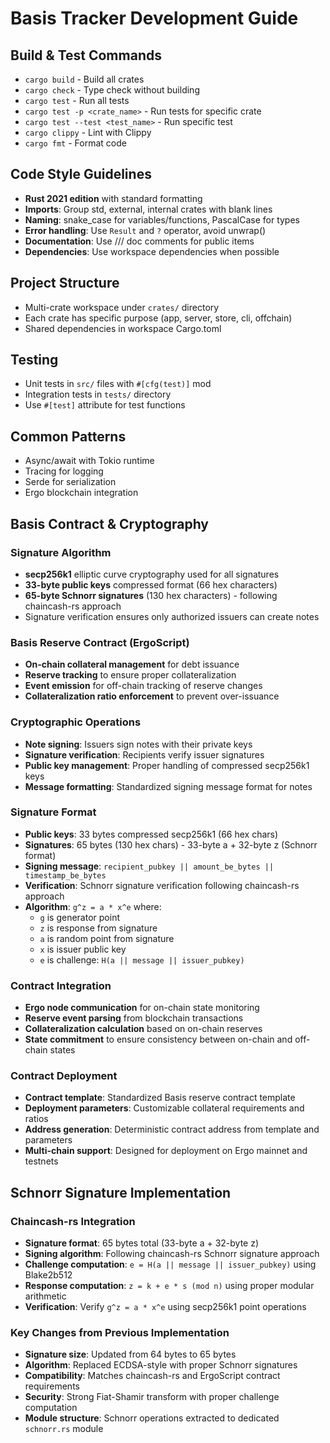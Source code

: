 # Basis Tracker Development Guide

## Build & Test Commands
- `cargo build` - Build all crates
- `cargo check` - Type check without building
- `cargo test` - Run all tests
- `cargo test -p <crate_name>` - Run tests for specific crate
- `cargo test --test <test_name>` - Run specific test
- `cargo clippy` - Lint with Clippy
- `cargo fmt` - Format code

## Code Style Guidelines
- **Rust 2021 edition** with standard formatting
- **Imports**: Group std, external, internal crates with blank lines
- **Naming**: snake_case for variables/functions, PascalCase for types
- **Error handling**: Use `Result` and `?` operator, avoid unwrap()
- **Documentation**: Use /// doc comments for public items
- **Dependencies**: Use workspace dependencies when possible

## Project Structure
- Multi-crate workspace under `crates/` directory
- Each crate has specific purpose (app, server, store, cli, offchain)
- Shared dependencies in workspace Cargo.toml

## Testing
- Unit tests in `src/` files with `#[cfg(test)]` mod
- Integration tests in `tests/` directory
- Use `#[test]` attribute for test functions

## Common Patterns
- Async/await with Tokio runtime
- Tracing for logging
- Serde for serialization
- Ergo blockchain integration

## Basis Contract & Cryptography

### Signature Algorithm
- **secp256k1** elliptic curve cryptography used for all signatures
- **33-byte public keys** compressed format (66 hex characters)
- **65-byte Schnorr signatures** (130 hex characters) - following chaincash-rs approach
- Signature verification ensures only authorized issuers can create notes

### Basis Reserve Contract (ErgoScript)
- **On-chain collateral management** for debt issuance
- **Reserve tracking** to ensure proper collateralization
- **Event emission** for off-chain tracking of reserve changes
- **Collateralization ratio enforcement** to prevent over-issuance

### Cryptographic Operations
- **Note signing**: Issuers sign notes with their private keys
- **Signature verification**: Recipients verify issuer signatures
- **Public key management**: Proper handling of compressed secp256k1 keys
- **Message formatting**: Standardized signing message format for notes

### Signature Format
- **Public keys**: 33 bytes compressed secp256k1 (66 hex chars)
- **Signatures**: 65 bytes (130 hex chars) - 33-byte a + 32-byte z (Schnorr format)
- **Signing message**: `recipient_pubkey || amount_be_bytes || timestamp_be_bytes`
- **Verification**: Schnorr signature verification following chaincash-rs approach
- **Algorithm**: `g^z = a * x^e` where:
  - `g` is generator point
  - `z` is response from signature
  - `a` is random point from signature
  - `x` is issuer public key
  - `e` is challenge: `H(a || message || issuer_pubkey)`

### Contract Integration
- **Ergo node communication** for on-chain state monitoring
- **Reserve event parsing** from blockchain transactions
- **Collateralization calculation** based on on-chain reserves
- **State commitment** to ensure consistency between on-chain and off-chain states

### Contract Deployment
- **Contract template**: Standardized Basis reserve contract template
- **Deployment parameters**: Customizable collateral requirements and ratios
- **Address generation**: Deterministic contract address from template and parameters
- **Multi-chain support**: Designed for deployment on Ergo mainnet and testnets

## Schnorr Signature Implementation

### Chaincash-rs Integration
- **Signature format**: 65 bytes total (33-byte a + 32-byte z)
- **Signing algorithm**: Following chaincash-rs Schnorr signature approach
- **Challenge computation**: `e = H(a || message || issuer_pubkey)` using Blake2b512
- **Response computation**: `z = k + e * s (mod n)` using proper modular arithmetic
- **Verification**: Verify `g^z = a * x^e` using secp256k1 point operations

### Key Changes from Previous Implementation
- **Signature size**: Updated from 64 bytes to 65 bytes
- **Algorithm**: Replaced ECDSA-style with proper Schnorr signatures
- **Compatibility**: Matches chaincash-rs and ErgoScript contract requirements
- **Security**: Strong Fiat-Shamir transform with proper challenge computation
- **Module structure**: Schnorr operations extracted to dedicated `schnorr.rs` module